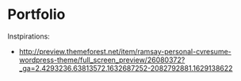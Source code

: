 # Portfolio
Instpirations:
* http://preview.themeforest.net/item/ramsay-personal-cvresume-wordpress-theme/full_screen_preview/26080372?_ga=2.4293236.63813572.1632687252-2082792881.1629138622
